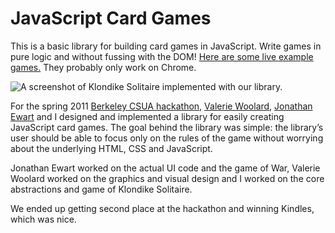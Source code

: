 # JavaScript Card Games

This is a basic library for building card games in JavaScript. Write games in pure logic and without fussing with the DOM! [Here are some live example games.][examples] They probably only work on Chrome.

![A screenshot of Klondike Solitaire implemented with our library.][screenshot]

For the spring 2011 [Berkeley CSUA hackathon][hack], [Valerie Woolard][vw], [Jonathan Ewart][je] and I designed and implemented a library for easily creating JavaScript card games. The goal behind the library was simple: the library’s user should be able to focus only on the rules of the game without worrying about the underlying HTML, CSS and JavaScript.

Jonathan Ewart worked on the actual UI code and the game of War, Valerie Woolard worked on the graphics and visual design and I worked on the core abstractions and game of Klondike Solitaire.

We ended up getting second place at the hackathon and winning Kindles, which was nice.

[hack]: http://www.huffingtonpost.com/marissa-louie/for-the-win-at-the-berkel_b_844749.html
[vw]: http://valeriewoolard.com/
[je]: https://sites.google.com/site/jonathanewart/
[examples]: http://jelv.is/cards
[screenshot]: http://jelv.is/cards/screenshot.png
